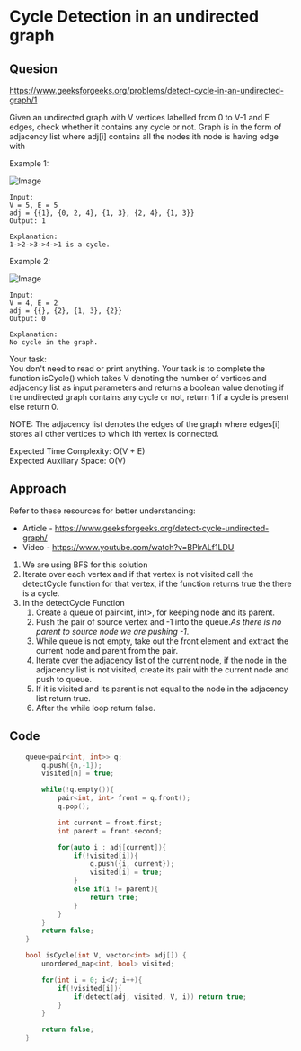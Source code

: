 # Cycle Detection in an undirected graph

## Quesion

https://www.geeksforgeeks.org/problems/detect-cycle-in-an-undirected-graph/1

Given an undirected graph with V vertices labelled from 0 to V-1 and E edges, check whether it contains any cycle or not. Graph is in the form of adjacency list where adj[i] contains all the nodes ith node is having edge with

Example 1:

![Image](https://media.geeksforgeeks.org/img-practice/PROD/addEditProblem/700219/Web/Other/891791f9-1abb-45b1-80f2-7af46d73dcd2_1685086491.png)

```
Input:
V = 5, E = 5
adj = {{1}, {0, 2, 4}, {1, 3}, {2, 4}, {1, 3}}
Output: 1

Explanation:
1->2->3->4->1 is a cycle.
```

Example 2:

![Image](https://media.geeksforgeeks.org/img-practice/PROD/addEditProblem/700219/Web/Other/d8cbd97e-406e-4f50-a38c-6a58747df876_1685086491.png)

```
Input:
V = 4, E = 2
adj = {{}, {2}, {1, 3}, {2}}
Output: 0

Explanation:
No cycle in the graph.
```

Your task:<br>
You don't need to read or print anything. Your task is to complete the function isCycle() which takes V denoting the number of vertices and adjacency list as input parameters and returns a boolean value denoting if the undirected graph contains any cycle or not, return 1 if a cycle is present else return 0.

NOTE: The adjacency list denotes the edges of the graph where edges[i] stores all other vertices to which ith vertex is connected.

Expected Time Complexity: O(V + E)<br>
Expected Auxiliary Space: O(V)

## Approach

Refer to these resources for better understanding:

- Article - https://www.geeksforgeeks.org/detect-cycle-undirected-graph/
- Video - https://www.youtube.com/watch?v=BPlrALf1LDU

1. We are using BFS for this solution
2. Iterate over each vertex and if that vertex is not visited call the detectCycle function for that vertex, if the function returns true the there is a cycle.
3. In the detectCycle Function
   1. Create a queue of pair<int, int>, for keeping node and its parent.
   2. Push the pair of source vertex and -1 into the queue._As there is no parent to source node we are pushing -1_.
   3. While queue is not empty, take out the front element and extract the current node and parent from the pair.
   4. Iterate over the adjacency list of the current node, if the node in the adjacency list is not visited, create its pair with the current node and push to queue.
   5. If it is visited and its parent is not equal to the node in the adjacency list return true.
   6. After the while loop return false.

## Code

```cpp
    queue<pair<int, int>> q;
        q.push({n,-1});
        visited[n] = true;

        while(!q.empty()){
            pair<int, int> front = q.front();
            q.pop();

            int current = front.first;
            int parent = front.second;

            for(auto i : adj[current]){
                if(!visited[i]){
                    q.push({i, current});
                    visited[i] = true;
                }
                else if(i != parent){
                    return true;
                }
            }
        }
        return false;
    }

    bool isCycle(int V, vector<int> adj[]) {
        unordered_map<int, bool> visited;

        for(int i = 0; i<V; i++){
            if(!visited[i]){
                if(detect(adj, visited, V, i)) return true;
            }
        }

        return false;
    }
```
